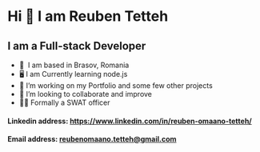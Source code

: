 # Hi  👋 I am Reuben Tetteh

## I am a Full-stack Developer

- 🔭  I am based in Brasov, Romania
- 🖥 I am Currently learning node.js
- 🌱 I’m working on my Portfolio and some few other projects
- 🤝 I’m looking to collaborate and improve 
- 👮‍♂️ Formally a SWAT officer



#### Linkedin address: https://www.linkedin.com/in/reuben-omaano-tetteh/
#### Email address: reubenomaano.tetteh@gmail.com
